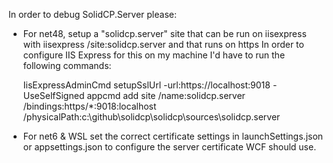 In order to debug SolidCP.Server please:

- For net48, setup a "solidcp.server" site that can be run on iisexpress with iisexpress /site:solidcp.server 
  and that runs on https
  In order to configure IIS Express for this on my machine I'd have to run the following commands:
  
  IisExpressAdminCmd setupSslUrl -url:https://localhost:9018 -UseSelfSigned
  appcmd add site /name:solidcp.server /bindings:https/*:9018:localhost /physicalPath:c:\github\solidcp\solidcp\sources\solidcp.server

- For net6 & WSL set the correct certificate settings in launchSettings.json or appsettings.json to configure the
   server certificate WCF should use.
